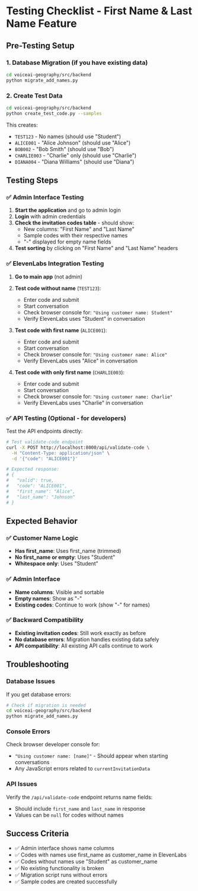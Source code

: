 # Testing Checklist - First Name & Last Name Feature

## Pre-Testing Setup

### 1. Database Migration (if you have existing data)
```bash
cd voiceai-geography/src/backend
python migrate_add_names.py
```

### 2. Create Test Data
```bash
cd voiceai-geography/src/backend
python create_test_code.py --samples
```
This creates:
- `TEST123` - No names (should use "Student")
- `ALICE001` - "Alice Johnson" (should use "Alice")
- `BOB002` - "Bob Smith" (should use "Bob")
- `CHARLIE003` - "Charlie" only (should use "Charlie")
- `DIANA004` - "Diana Williams" (should use "Diana")

## Testing Steps

### ✅ Admin Interface Testing
1. **Start the application** and go to admin login
2. **Login** with admin credentials
3. **Check the invitation codes table** - should show:
   - New columns: "First Name" and "Last Name"
   - Sample codes with their respective names
   - "-" displayed for empty name fields
4. **Test sorting** by clicking on "First Name" and "Last Name" headers

### ✅ ElevenLabs Integration Testing
1. **Go to main app** (not admin)
2. **Test code without name** (`TEST123`):
   - Enter code and submit
   - Start conversation
   - Check browser console for: `"Using customer name: Student"`
   - Verify ElevenLabs uses "Student" in conversation

3. **Test code with first name** (`ALICE001`):
   - Enter code and submit  
   - Start conversation
   - Check browser console for: `"Using customer name: Alice"`
   - Verify ElevenLabs uses "Alice" in conversation

4. **Test code with only first name** (`CHARLIE003`):
   - Enter code and submit
   - Start conversation
   - Check browser console for: `"Using customer name: Charlie"`
   - Verify ElevenLabs uses "Charlie" in conversation

### ✅ API Testing (Optional - for developers)
Test the API endpoints directly:

```bash
# Test validate-code endpoint
curl -X POST http://localhost:8000/api/validate-code \
  -H "Content-Type: application/json" \
  -d '{"code": "ALICE001"}'

# Expected response:
# {
#   "valid": true,
#   "code": "ALICE001", 
#   "first_name": "Alice",
#   "last_name": "Johnson"
# }
```

## Expected Behavior

### ✅ Customer Name Logic
- **Has first_name**: Uses first_name (trimmed)
- **No first_name or empty**: Uses "Student"
- **Whitespace only**: Uses "Student"

### ✅ Admin Interface
- **Name columns**: Visible and sortable
- **Empty names**: Show as "-"
- **Existing codes**: Continue to work (show "-" for names)

### ✅ Backward Compatibility
- **Existing invitation codes**: Still work exactly as before
- **No database errors**: Migration handles existing data safely
- **API compatibility**: All existing API calls continue to work

## Troubleshooting

### Database Issues
If you get database errors:
```bash
# Check if migration is needed
cd voiceai-geography/src/backend
python migrate_add_names.py
```

### Console Errors
Check browser developer console for:
- `"Using customer name: [name]"` - Should appear when starting conversations
- Any JavaScript errors related to `currentInvitationData`

### API Issues
Verify the `/api/validate-code` endpoint returns name fields:
- Should include `first_name` and `last_name` in response
- Values can be `null` for codes without names

## Success Criteria

- ✅ Admin interface shows name columns
- ✅ Codes with names use first_name as customer_name in ElevenLabs
- ✅ Codes without names use "Student" as customer_name
- ✅ No existing functionality is broken
- ✅ Migration script runs without errors
- ✅ Sample codes are created successfully

